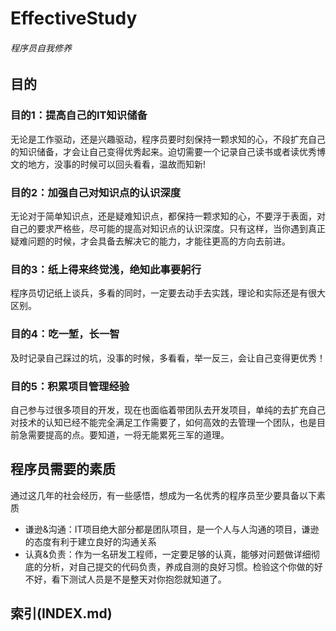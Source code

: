 # EffectiveStudy
###### 程序员自我修养

## 目的
### 目的1：提高自己的IT知识储备
无论是工作驱动，还是兴趣驱动，程序员要时刻保持一颗求知的心，不段扩充自己的知识储备，才会让自己变得优秀起来。迫切需要一个记录自己读书或者读优秀博文的地方，没事的时候可以回头看看，温故而知新!
### 目的2：加强自己对知识点的认识深度
无论对于简单知识点，还是疑难知识点，都保持一颗求知的心，不要浮于表面，对自己的要求严格些，尽可能的提高对知识点的认识深度。只有这样，当你遇到真正疑难问题的时候，才会具备去解决它的能力，才能往更高的方向去前进。
### 目的3：纸上得来终觉浅，绝知此事要躬行
程序员切记纸上谈兵，多看的同时，一定要去动手去实践，理论和实际还是有很大区别。
### 目的4：吃一堑，长一智
及时记录自己踩过的坑，没事的时候，多看看，举一反三，会让自己变得更优秀！
### 目的5：积累项目管理经验
自己参与过很多项目的开发，现在也面临着带团队去开发项目，单纯的去扩充自己对技术的认知已经不能完全满足工作需要了，如何高效的去管理一个团队，也是目前急需要提高的点。要知道，一将无能累死三军的道理。

## 程序员需要的素质
通过这几年的社会经历，有一些感悟，想成为一名优秀的程序员至少要具备以下素质
- 谦逊&沟通：IT项目绝大部分都是团队项目，是一个人与人沟通的项目，谦逊的态度有利于建立良好的沟通关系
- 认真&负责：作为一名研发工程师，一定要足够的认真，能够对问题做详细彻底的分析，对自己提交的代码负责，养成自测的良好习惯。检验这个你做的好不好，看下测试人员是不是整天对你抱怨就知道了。
## 索引(INDEX.md)